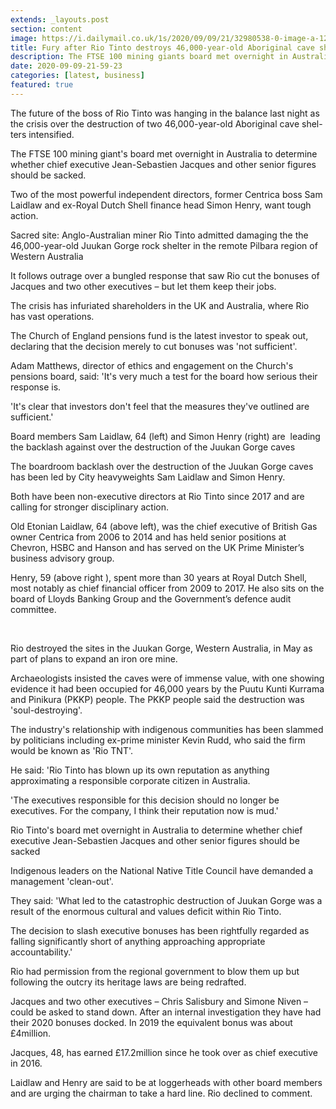 ```yaml
---
extends: _layouts.post
section: content
image: https://i.dailymail.co.uk/1s/2020/09/09/21/32980538-0-image-a-12_1599683807039.jpg 
title: Fury after Rio Tinto destroys 46,000-year-old Aboriginal cave shelters 
description: The FTSE 100 mining giants board met overnight in Australia to determine whether chief executive Jean-Sebastien Jacques (pictured) and other senior figures should be sacked. 
date: 2020-09-09-21-59-23 
categories: [latest, business] 
featured: true 
--- 
```

The future of the boss of Rio Tinto was hanging in the balance last night as the crisis over the destruction of two 46,000-year-old Aboriginal cave shel- ters intensified.

The FTSE 100 mining giant's board met overnight in Australia to determine whether chief executive Jean-Sebastien Jacques and other senior figures should be sacked.

Two of the most powerful independent directors, former Centrica boss Sam Laidlaw and ex-Royal Dutch Shell finance head Simon Henry, want tough action.

Sacred site: Anglo-Australian miner Rio Tinto admitted damaging the the 46,000-year-old Juukan Gorge rock shelter in the remote Pilbara region of Western Australia

It follows outrage over a bungled response that saw Rio cut the bonuses of Jacques and two other executives – but let them keep their jobs.

The crisis has infuriated shareholders in the UK and Australia, where Rio has vast operations.

The Church of England pensions fund is the latest investor to speak out, declaring that the decision merely to cut bonuses was 'not sufficient'.

Adam Matthews, director of ethics and engagement on the Church's pensions board, said: 'It's very much a test for the board how serious their response is.

'It's clear that investors don't feel that the measures they've outlined are sufficient.'

Board members Sam Laidlaw, 64 (left) and Simon Henry (right) are  leading the backlash against over the destruction of the Juukan Gorge caves

The boardroom backlash over the destruction of the Juukan Gorge caves has been led by City heavyweights Sam Laidlaw and Simon Henry.

Both have been non-executive directors at Rio Tinto since 2017 and are calling for stronger disciplinary action.

Old Etonian Laidlaw, 64 (above left), was the chief executive of British Gas owner Centrica from 2006 to 2014 and has held senior positions at Chevron, HSBC and Hanson and has served on the UK Prime Minister’s business advisory group.

Henry, 59 (above right ), spent more than 30 years at Royal Dutch Shell, most notably as chief financial officer from 2009 to 2017. He also sits on the board of Lloyds Banking Group and the Government’s defence audit committee.

 

Rio destroyed the sites in the Juukan Gorge, Western Australia, in May as part of plans to expand an iron ore mine.

Archaeologists insisted the caves were of immense value, with one showing evidence it had been occupied for 46,000 years by the Puutu Kunti Kurrama and Pinikura (PKKP) people. The PKKP people said the destruction was 'soul-destroying'.

The industry's relationship with indigenous communities has been slammed by politicians including ex-prime minister Kevin Rudd, who said the firm would be known as 'Rio TNT'.

He said: 'Rio Tinto has blown up its own reputation as anything approximating a responsible corporate citizen in Australia.

'The executives responsible for this decision should no longer be executives. For the company, I think their reputation now is mud.'

Rio Tinto's board met overnight in Australia to determine whether chief executive Jean-Sebastien Jacques and other senior figures should be sacked 

Indigenous leaders on the National Native Title Council have demanded a management 'clean-out'.

They said: 'What led to the catastrophic destruction of Juukan Gorge was a result of the enormous cultural and values deficit within Rio Tinto.

The decision to slash executive bonuses has been rightfully regarded as falling significantly short of anything approaching appropriate accountability.'

Rio had permission from the regional government to blow them up but following the outcry its heritage laws are being redrafted.

Jacques and two other executives – Chris Salisbury and Simone Niven – could be asked to stand down. After an internal investigation they have had their 2020 bonuses docked. In 2019 the equivalent bonus was about £4million.

Jacques, 48, has earned £17.2million since he took over as chief executive in 2016.

Laidlaw and Henry are said to be at loggerheads with other board members and are urging the chairman to take a hard line. Rio declined to comment.

